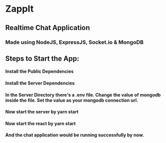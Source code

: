 # **ZappIt**
## **Realtime Chat Application**

### Made using NodeJS, ExpressJS, Socket.io & MongoDB

## Steps to Start the App:
#### Install the Public Dependencies
#### Install the Server Dependencies
#### In the Server Directory there's a .env file. Change the value of mongodb inside the file. Set the value as your mongodb connection url.
#### Now start the server by yarn start
#### Now start the react by yarn start
#### And the chat application would be running successfully by now.
